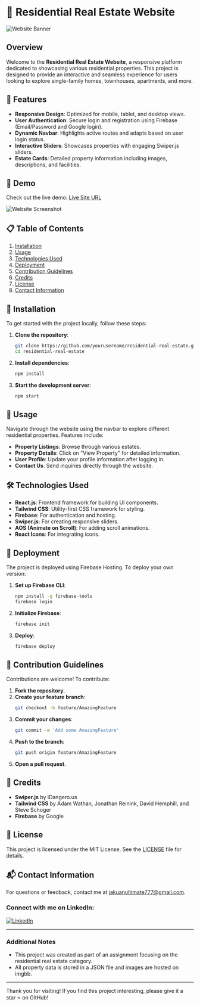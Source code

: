# 🏡 Residential Real Estate Website

![Website Banner](demo.png)

## Overview
Welcome to the **Residential Real Estate Website**, a responsive platform dedicated to showcasing various residential properties. This project is designed to provide an interactive and seamless experience for users looking to explore single-family homes, townhouses, apartments, and more.

## 🚀 Features
- **Responsive Design**: Optimized for mobile, tablet, and desktop views.
- **User Authentication**: Secure login and registration using Firebase (Email/Password and Google login).
- **Dynamic Navbar**: Highlights active routes and adapts based on user login status.
- **Interactive Sliders**: Showcases properties with engaging Swiper.js sliders.
- **Estate Cards**: Detailed property information including images, descriptions, and facilities.

## 🎥 Demo
Check out the live demo: [Live Site URL](https://your-live-site-url.com)

![Website Screenshot](demo-screenshot.png)

## 📋 Table of Contents
1. [Installation](#installation)
2. [Usage](#usage)
3. [Technologies Used](#technologies-used)
4. [Deployment](#deployment)
5. [Contribution Guidelines](#contribution-guidelines)
6. [Credits](#credits)
7. [License](#license)
8. [Contact Information](#contact-information)

## 🔧 Installation
To get started with the project locally, follow these steps:

1. **Clone the repository**:
    ```sh
    git clone https://github.com/yourusername/residential-real-estate.git
    cd residential-real-estate
    ```

2. **Install dependencies**:
    ```sh
    npm install
    ```

3. **Start the development server**:
    ```sh
    npm start
    ```

## 📖 Usage
Navigate through the website using the navbar to explore different residential properties. Features include:
- **Property Listings**: Browse through various estates.
- **Property Details**: Click on "View Property" for detailed information.
- **User Profile**: Update your profile information after logging in.
- **Contact Us**: Send inquiries directly through the website.

## 🛠️ Technologies Used
- **React.js**: Frontend framework for building UI components.
- **Tailwind CSS**: Utility-first CSS framework for styling.
- **Firebase**: For authentication and hosting.
- **Swiper.js**: For creating responsive sliders.
- **AOS (Animate on Scroll)**: For adding scroll animations.
- **React Icons**: For integrating icons.

## 🚀 Deployment
The project is deployed using Firebase Hosting. To deploy your own version:
1. **Set up Firebase CLI**:
    ```sh
    npm install -g firebase-tools
    firebase login
    ```

2. **Initialize Firebase**:
    ```sh
    firebase init
    ```

3. **Deploy**:
    ```sh
    firebase deploy
    ```

## 🤝 Contribution Guidelines
Contributions are welcome! To contribute:
1. **Fork the repository**.
2. **Create your feature branch**:
    ```sh
    git checkout -b feature/AmazingFeature
    ```
3. **Commit your changes**:
    ```sh
    git commit -m 'Add some AmazingFeature'
    ```
4. **Push to the branch**:
    ```sh
    git push origin feature/AmazingFeature
    ```
5. **Open a pull request**.

## 🙌 Credits
- **Swiper.js** by iDangero.us
- **Tailwind CSS** by Adam Wathan, Jonathan Reinink, David Hemphill, and Steve Schoger
- **Firebase** by Google

## 📄 License
This project is licensed under the MIT License. See the [LICENSE](LICENSE) file for details.

## 📬 Contact Information
For questions or feedback, contact me at [jakuanultimate777@gmail.com](mailto:jakuanultimate777@gmail.com).

### Connect with me on LinkedIn:
[![LinkedIn](https://img.shields.io/badge/LinkedIn-0077B5?style=for-the-badge&logo=linkedin&logoColor=white)](https://www.linkedin.com/in/jakuan-ahmed)

---

### Additional Notes
- This project was created as part of an assignment focusing on the residential real estate category.
- All property data is stored in a JSON file and images are hosted on imgbb.

---

Thank you for visiting! If you find this project interesting, please give it a star ⭐️ on GitHub!
